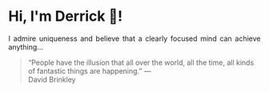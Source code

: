 # Hi, I'm Derrick 👋!
<p align="justify">I admire uniqueness and believe that a clearly focused mind can achieve anything...</p> 
<!-- #quote-start -->
<blockquote>&ldquo;People have the illusion that all over the world, all the time, all kinds of fantastic things are happening.&rdquo; &mdash; <footer>David Brinkley</footer></blockquote>
<!-- #quote-end -->
